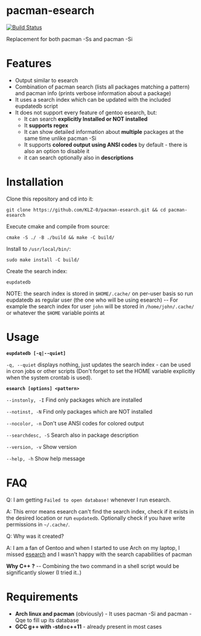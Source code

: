 # pacman-esearch

[![Build Status](https://travis-ci.org/KLZ-0/pacman-esearch.svg?branch=master)](https://travis-ci.org/KLZ-0/pacman-esearch)

Replacement for both pacman -Ss and pacman -Si

# Features

- Output similar to esearch
- Combination of pacman search (lists all packages matching a pattern) and pacman info (prints verbose information about a package)
- It uses a search index which can be updated with the included eupdatedb script
- It does not support every feature of gentoo esearch, but:
  - It can search **explicitly Installed or NOT installed**
  - It **supports regex**
  - It can show detailed information about **multiple** packages at the same time unlike pacman -Si
  - It supports **colored output using ANSI codes** by default - there is also an option to disable it
  - it can search optionally also in **descriptions**

# Installation

Clone this repository and cd into it:

`git clone https://github.com/KLZ-0/pacman-esearch.git && cd pacman-esearch`


Execute cmake and compile from source:

`cmake -S ./ -B ./build && make -C build/`

Install to `/usr/local/bin/`:

`sudo make install -C build/`

Create the search index:

`eupdatedb`

NOTE: the search index is stored in `$HOME/.cache/` on per-user basis so run eupdatedb as regular user (the one who will be using esearch) -- For example the search index for user `john` will be stored in `/home/john/.cache/` or whatever the `$HOME` variable points at

# Usage

**`eupdatedb [-q|--quiet]`**

`-q, --quiet`     displays nothing, just updates the search index - can be used in cron jobs or other scripts (Don't forget to set the HOME variable explicitly when the system crontab is used).


**`esearch [options] <pattern>`**

`--instonly, -I` Find only packages which are installed

`--notinst, -N` Find only packages which are NOT installed

`--nocolor, -n` Don't use ANSI codes for colored output

`--searchdesc, -S` Search also in package description

`--version, -v` Show version

`--help, -h` Show help message

# FAQ

Q: I am getting `Failed to open database!` whenever I run esearch.

A: This error means esearch can't find the search index, check if it exists in the desired location or run `eupdatedb`. Optionally check if you have write permissions in `~/.cache/`.

Q: Why was it created?

A: I am a fan of Gentoo and when I started to use Arch on my laptop, I missed [esearch](https://github.com/fuzzyray/esearch) and I wasn't happy with the search capabilities of pacman

**Why C++ ?** -- Combining the two command in a shell script would be significantly slower (I tried it..)

# Requirements
- **Arch linux and pacman** (obviously) - It uses pacman -Si and pacman -Qqe to fill up its database
- **GCC g++ with -std=c++11** - already present in most cases
